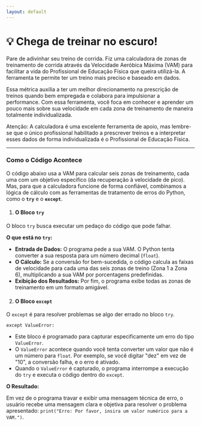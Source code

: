 ```yaml
---
layout: default
---
```


# 💡 Chega de treinar no escuro!

Pare de adivinhar seu treino de corrida. Fiz uma calculadora de zonas de treinamento de corrida através da Velocidade Aeróbica Máxima (VAM) para facilitar a vida do Profissional de Educação Física que queira utilizá-la. A ferramenta te permite ter um treino mais preciso e baseado em dados. 

Essa métrica auxilia a ter um melhor direcionamento na prescrição de treinos quando bem empregada e colabora para impulsionar a performance. Com essa ferramenta, você foca em conhecer e aprender um pouco mais sobre sua velocidade em cada zona de treinamento de maneira totalmente individualizada.

Atenção: A calculadora é uma excelente ferramenta de apoio, mas lembre-se que o único profissional habilitado a prescrever treinos e a interpretar esses dados de forma individualizada é o Profissional de Educação Física.

---

###  Como o Código Acontece

O código abaixo usa a VAM para calcular seis zonas de treinamento, cada uma com um objetivo específico (da recuperação à velocidade de pico). Mas, para que a calculadora funcione de forma confiável, combinamos a lógica de cálculo com as ferramentas de tratamento de erros do Python, como o **`try`** e o **`except`**.

1.  #### O Bloco `try`

O bloco `try` busca executar um pedaço do código que pode falhar.

**O que está no `try`:**

* **Entrada de Dados:** O programa pede a sua VAM. O Python tenta converter a sua resposta para um número decimal (`float`).
* **O Cálculo:** Se a conversão for bem-sucedida, o código calcula as faixas de velocidade para cada uma das seis zonas de treino (Zona 1 a Zona 6), multiplicando a sua VAM por porcentagens predefinidas.
* **Exibição dos Resultados:** Por fim, o programa exibe todas as zonas de treinamento em um formato amigável.

2.  #### O Bloco `except`

O `except` é para resolver problemas se algo der errado no bloco `try`.

`except ValueError:`

* Este bloco é programado para capturar especificamente um erro do tipo `ValueError`.
* O `ValueError` acontece quando você tenta converter um valor que não é um número para `float`. Por exemplo, se você digitar "dez" em vez de "10", a conversão falha, e o erro é ativado.
* Quando o `ValueError` é capturado, o programa interrompe a execução do `try` e executa o código dentro do `except`.

**O Resultado:**

Em vez de o programa travar e exibir uma mensagem técnica de erro, o usuário recebe uma mensagem clara e objetiva para resolver o problema apresentado: `print("Erro: Por favor, insira um valor numérico para a VAM.")`.
